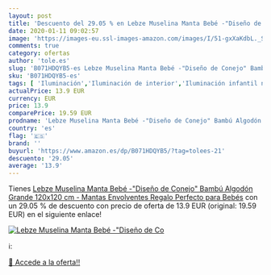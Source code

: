 ```yaml
---
layout: post
title: 'Descuento del 29.05 % en Lebze Muselina Manta Bebé -"Diseño de Co'
date: 2020-01-11 09:02:57
image: 'https://images-eu.ssl-images-amazon.com/images/I/51-gxXaKdbL._SL400_.jpg'
comments: true
category: ofertas
author: 'tole.es'
slug: 'B071HDQYB5-es Lebze Muselina Manta Bebé -"Diseño de Conejo" Bambú...'
sku: 'B071HDQYB5-es'
tags: [ 'Iluminación','Iluminación de interior','Iluminación infantil nocturna','Lámparas e iluminación infantil','bebé','bebés','muselina', ]
actualPrice: 13.9 EUR
currency: EUR
price: 13.9
comparePrice: 19.59 EUR
prodname: 'Lebze Muselina Manta Bebé -"Diseño de Conejo" Bambú Algodón Grande 120x120 cm - Mantas Envolventes Regalo Perfecto para Bebés'
country: 'es'
flag: '🇪🇸'
brand: ''
buyurl: 'https://www.amazon.es/dp/B071HDQYB5/?tag=tolees-21'
descuento: '29.05'
average: '13.9'
---
```


Tienes [Lebze Muselina Manta Bebé -"Diseño de Conejo" Bambú Algodón Grande 120x120 cm - Mantas Envolventes Regalo Perfecto para Bebés](https://www.amazon.es/dp/B071HDQYB5/?tag=tolees-21) con un 29.05 % de descuento con precio de oferta de 13.9 EUR (original: 19.59 EUR) en el siguiente enlace!

[![Lebze Muselina Manta Bebé -"Diseño de Co](https://images-eu.ssl-images-amazon.com/images/I/51-gxXaKdbL._SL400_.jpg)](https://www.amazon.es/dp/B071HDQYB5/?tag=tolees-21)

ℹ️:


[🛒 Accede a la oferta!!](https://www.amazon.es/dp/B071HDQYB5/?tag=tolees-21)
